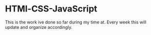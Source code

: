 ﻿# HTMl-CSS-JavaScript
 This is the work ive done so far during my time at.
Every week this will update and organize accordingly.
